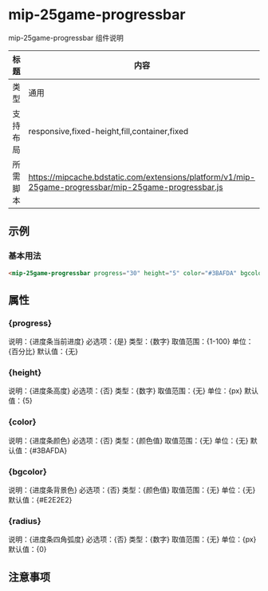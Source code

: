 # mip-25game-progressbar

mip-25game-progressbar 组件说明

标题|内容
----|----
类型|通用
支持布局|responsive,fixed-height,fill,container,fixed
所需脚本|https://mipcache.bdstatic.com/extensions/platform/v1/mip-25game-progressbar/mip-25game-progressbar.js

## 示例

### 基本用法
```html
<mip-25game-progressbar progress="30" height="5" color="#3BAFDA" bgcolor="#E2E2E2" radius="5"></mip-25game-progressbar>
```

## 属性

### {progress}

说明：{进度条当前进度}
必选项：{是}
类型：{数字}
取值范围：{1-100}
单位：{百分比}
默认值：{无}

### {height}

说明：{进度条高度}
必选项：{否}
类型：{数字}
取值范围：{无}
单位：{px}
默认值：{5}

### {color}

说明：{进度条颜色}
必选项：{否}
类型：{颜色值}
取值范围：{无}
单位：{无}
默认值：{#3BAFDA}

### {bgcolor}

说明：{进度条背景色}
必选项：{否}
类型：{颜色值}
取值范围：{无}
单位：{无}
默认值：{#E2E2E2}

### {radius}

说明：{进度条四角弧度}
必选项：{否}
类型：{数字}
取值范围：{无}
单位：{px}
默认值：{0}


## 注意事项

